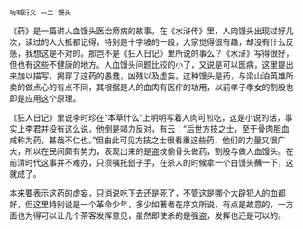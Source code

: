     呐喊衍义 一二 馒头 

   《药》是一篇讲人血馒头医治痨病的故事。在《水浒传》里，人肉馒头出现过好几次，读过的人大抵都记得，特别是十字坡的一段，大家觉得很有趣，却没有什么反感，我想这是不对的。那岂不是《狂人日记》里所说的事么？《水浒》写得很好，但也有这些不健康的地方。人血馒头问题比较的小了，又说是可以医病，这里提出来加以描写，揭穿了这药的愚蠢，凶残以及虚妄。这种馒头是药，与梁山泊英雄所卖的做点心的有点不同，其根据是人的血肉有医疗的功用，以前孝子孝女的割股也即是应用这个原理。

   《狂人日记》里说李时珍在“本草什么”上明明写着人肉可煎吃，这是小说的话，事实上李君并没有这么说，他倒是竭力反对，有云：“后世方技之士，至于骨肉胆血咸称为药，甚哉不仁也。”但由此可见方技之士很看重这些药，他们的力量又很广大，所以在民间颇有势力，表现出来的是盗坟偷骨头做药，割股与做人血馒头。在前清时代这事并不难办，只须嘱托刽子手，在杀人的时候拿一个白馒头蘸一下，这就成了。

   本来要表示这药的虚妄，只消说吃下去还是死了，不管这是哪个大辟犯人的血都好，但这里特别说是一个革命少年，多少如著者在序文所说，有点是故意的，一方面也为得可以让几个茶客发挥意见，虽然即使杀的是强盗，发挥也还是可以的。

